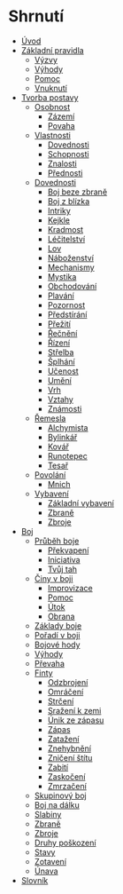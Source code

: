 # Shrnutí

- [Úvod](introduction.md)
- [Základní pravidla](core_rules.md)
  - [Výzvy](core_rules/challenges.md)
  - [Výhody](core_rules/advantages.md)
  - [Pomoc](core_rules/assistance.md)
  - [Vnuknutí](core_rules/inspiration.md)
- [Tvorba postavy](character_creation.md)
  - [Osobnost]()
    - [Zázemí]()
    - [Povaha]()
  - [Vlastnosti](character_creation/attributes.md)
    - [Dovednosti]()
    - [Schopnosti]()
    - [Znalosti]()
    - [Přednosti]()
  - [Dovednosti]()
    - [Boj beze zbraně]()
    - [Boj z blízka]()
    - [Intriky]()
    - [Kejkle]()
    - [Kradmost]()
    - [Léčitelství](character_creation/skills/healing.md)
    - [Lov](character_creation/skills/hunting.md)
    - [Náboženství]()
    - [Mechanismy]()
    - [Mystika]()
    - [Obchodování]()
    - [Plavání]()
    - [Pozornost]()
    - [Předstírání]()
    - [Přežití]()
    - [Řečnění]()
    - [Řízení]()
    - [Střelba]()
    - [Šplhání]()
    - [Učenost]()
    - [Umění]()
    - [Vrh]()
    - [Vztahy]()
    - [Známosti]()
  - [Řemesla]()
    - [Alchymista]()
    - [Bylinkář]()
    - [Kovář]()
    - [Runotepec]()
    - [Tesař]()
  - [Povolání]()
    - [Mnich]()
  - [Vybavení]()
    - [Základní vybavení]()
    - [Zbraně]()
    - [Zbroje]()
- [Boj](combat.md)
  - [Průběh boje](combat/order.md)
    - [Překvapení](combat/order/surprise.md)
    - [Iniciativa](combat/order/initiative.md)
    - [Tvůj tah](combat/order/your_turn.md)
  - [Činy v boji](combat/actions.md)
    - [Improvizace]()
    - [Pomoc]()
    - [Útok]()
    - [Obrana]()
  - [Základy boje](combat/core_combat.md)
  - [Pořadí v boji](combat/order.md)
  - [Bojové hody](combat/combat_rolls.md)
  - [Výhody](combat/advantages.md)
  - [Převaha](combat/dominance.md)
  - [Finty](combat/moves.md)
    - [Odzbrojení](combat/moves/disarm.md)
    - [Omráčení]()
    - [Strčení]()
    - [Sražení k zemi]()
    - [Únik ze zápasu]()
    - [Zápas]()
    - [Zatažení]()
    - [Znehybnění]()
    - [Zničení štítu]()
    - [Zabití]()
    - [Zaskočení]()
    - [Zmrzačení]()
  - [Skupinový boj](combat/fighting_groups.md)
  - [Boj na dálku](combat/ranged.md)
  - [Slabiny](combat/weaknesses.md)
  - [Zbraně]()
  - [Zbroje](combat/armor.md)
  - [Druhy poškození](combat/damage_types.md)
  - [Stavy]()
  - [Zotavení]()
  - [Únava]()
- [Slovník](dictionary.md)
